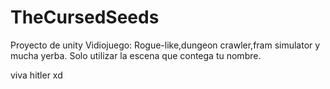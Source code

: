 # TheCursedSeeds
Proyecto de unity Vidiojuego: Rogue-like,dungeon crawler,fram simulator y mucha yerba.
Solo utilizar la escena que contega tu nombre.

viva hitler xd
